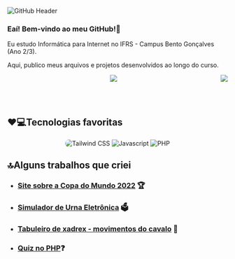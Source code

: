 ![GitHub Header](https://user-images.githubusercontent.com/104913618/218223443-d4dd7ff2-e661-4681-9687-ee280bc4eac0.png)
### Eaí! Bem-vindo ao meu GitHub!🤘

<p>Eu estudo Informática para Internet no IFRS - Campus Bento Gonçalves (Ano 2/3).</p>
<p>Aqui, publico meus arquivos e projetos desenvolvidos ao longo do curso.</p>

 <div align="center">
  <img src="https://github-readme-stats.vercel.app/api?username=LucasAntunes06&show_icons=true&theme=nightowl"/>
  <img align="right" src="https://github-readme-stats.vercel.app/api/top-langs/?username=LucasAntunes06&theme=nightowl"/>
</div>

 <br></br>

## ❤️💻Tecnologias favoritas
<div align="center">
  <img align="center" style="border-radius:1rem;" alt="Tailwind CSS" src="https://img.shields.io/badge/Tailwind_CSS-38B2AC?style=for-the-badge&logo=tailwind-css&logoColor=white">
  <img align="center" alt="Javascript" src="https://camo.githubusercontent.com/9d07c04bdd98c662d5df9d4e1cc1de8446ffeaebca330feb161f1fb8e1188204/68747470733a2f2f696d672e736869656c64732e696f2f62616467652f4a6176615363726970742d4637444631453f7374796c653d666f722d7468652d6261646765266c6f676f3d6a617661736372697074266c6f676f436f6c6f723d626c61636b">
  <img align="center" alt="PHP" src="https://img.shields.io/badge/PHP-777BB4?style=for-the-badge&logo=php&logoColor=white&borderRadius">
</div>
 
## 🔝Alguns trabalhos que criei

- ### [Site sobre a Copa do Mundo 2022](https://github.com/LucasAntunes06/copa-do-mundo-2022) 🏆
- ### [Simulador de Urna Eletrônica](https://github.com/LucasAntunes06/Urna-Eletronica) 🗳️
 - ### [Tabuleiro de xadrex - movimentos do cavalo](https://github.com/LucasAntunes06/xadrez-cavalo) 🐎
 - ### [Quiz no PHP](https://github.com/LucasAntunes06/php/tree/main/Aulas/Dezembro/Trabalho%20Quiz)❓
